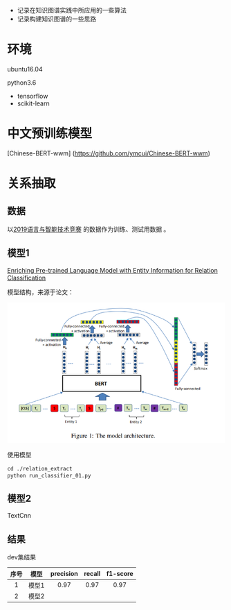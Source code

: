 * 记录在知识图谱实践中所应用的一些算法
* 记录构建知识图谱的一些思路

# 环境

ubuntu16.04

python3.6
* tensorflow
* scikit-learn 

# 中文预训练模型

[Chinese-BERT-wwm] (https://github.com/ymcui/Chinese-BERT-wwm)


# 关系抽取

## 数据

以[2019语言与智能技术竞赛](http://lic2019.ccf.org.cn/kg) 的数据作为训练、测试用数据 。

## 模型1

[Enriching Pre-trained Language Model with Entity Information for Relation Classification](https://www.researchgate.net/publication/333353661_Enriching_Pre-trained_Language_Model_with_Entity_Information_for_Relation_Classification)

模型结构，来源于论文：

![模型结构](./tmp/1.png)

使用模型

```shell
cd ./relation_extract
python run_classifier_01.py
```

## 模型2

TextCnn


## 结果

dev集结果

| 序号 | 模型 | precision | recall | f1-score |
| :-: | :-: | :-: | :-: | :-: |
| 1 | 模型1 | 0.97 | 0.97 | 0.97 | 
| 2 | 模型2 |  |  |  |